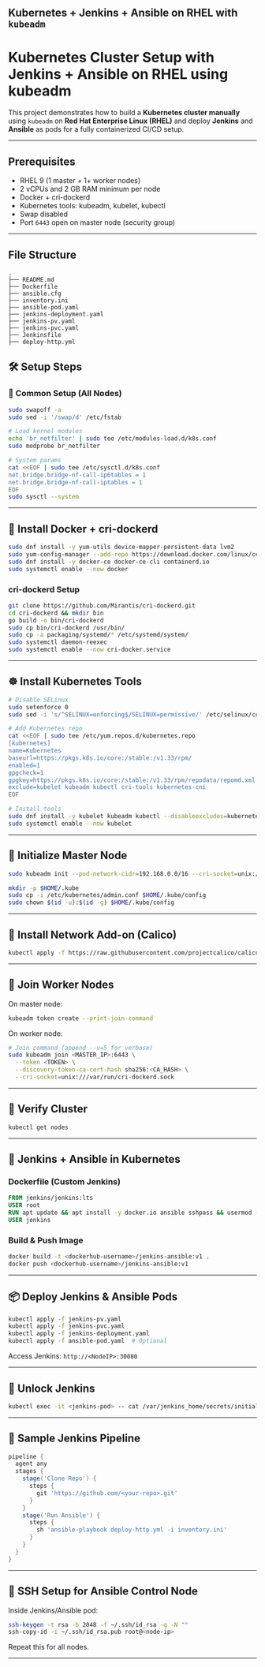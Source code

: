 ##  Kubernetes + Jenkins + Ansible on RHEL with `kubeadm`

#  Kubernetes Cluster Setup with Jenkins + Ansible on RHEL using kubeadm

This project demonstrates how to build a **Kubernetes cluster manually** using `kubeadm` on **Red Hat Enterprise Linux (RHEL)** and deploy **Jenkins** and **Ansible** as pods for a fully containerized CI/CD setup.

---

##  Prerequisites

- RHEL 9 (1 master + 1+ worker nodes)
- 2 vCPUs and 2 GB RAM minimum per node
- Docker + cri-dockerd
- Kubernetes tools: kubeadm, kubelet, kubectl
- Swap disabled
- Port `6443` open on master node (security group)

---

## File Structure

```
.
├── README.md
├── Dockerfile
├── ansible.cfg
├── inventory.ini
├── ansible-pod.yaml
├── jenkins-deployment.yaml
├── jenkins-pv.yaml
├── jenkins-pvc.yaml
├── Jenkinsfile
├── deploy-http.yml
```

## 🛠️ Setup Steps

### 🔧 Common Setup (All Nodes)

```bash
sudo swapoff -a
sudo sed -i '/swap/d' /etc/fstab

# Load kernel modules
echo 'br_netfilter' | sudo tee /etc/modules-load.d/k8s.conf
sudo modprobe br_netfilter

# System params
cat <<EOF | sudo tee /etc/sysctl.d/k8s.conf
net.bridge.bridge-nf-call-ip6tables = 1
net.bridge.bridge-nf-call-iptables = 1
EOF
sudo sysctl --system
````

---

## 🐳 Install Docker + cri-dockerd

```bash
sudo dnf install -y yum-utils device-mapper-persistent-data lvm2
sudo yum-config-manager --add-repo https://download.docker.com/linux/centos/docker-ce.repo
sudo dnf install -y docker-ce docker-ce-cli containerd.io
sudo systemctl enable --now docker
```

### cri-dockerd Setup

```bash
git clone https://github.com/Mirantis/cri-dockerd.git
cd cri-dockerd && mkdir bin
go build -o bin/cri-dockerd
sudo cp bin/cri-dockerd /usr/bin/
sudo cp -a packaging/systemd/* /etc/systemd/system/
sudo systemctl daemon-reexec
sudo systemctl enable --now cri-docker.service
```

---

## ☸️ Install Kubernetes Tools

```bash
# Disable SELinux
sudo setenforce 0
sudo sed -i 's/^SELINUX=enforcing$/SELINUX=permissive/' /etc/selinux/config

# Add Kubernetes repo
cat <<EOF | sudo tee /etc/yum.repos.d/kubernetes.repo
[kubernetes]
name=Kubernetes
baseurl=https://pkgs.k8s.io/core:/stable:/v1.33/rpm/
enabled=1
gpgcheck=1
gpgkey=https://pkgs.k8s.io/core:/stable:/v1.33/rpm/repodata/repomd.xml.key
exclude=kubelet kubeadm kubectl cri-tools kubernetes-cni
EOF

# Install tools
sudo dnf install -y kubelet kubeadm kubectl --disableexcludes=kubernetes
sudo systemctl enable --now kubelet
```

---

## 🧩 Initialize Master Node

```bash
sudo kubeadm init --pod-network-cidr=192.168.0.0/16 --cri-socket=unix:///var/run/cri-dockerd.sock

mkdir -p $HOME/.kube
sudo cp -i /etc/kubernetes/admin.conf $HOME/.kube/config
sudo chown $(id -u):$(id -g) $HOME/.kube/config
```

---

## 📡 Install Network Add-on (Calico)

```bash
kubectl apply -f https://raw.githubusercontent.com/projectcalico/calico/v3.26.1/manifests/calico.yaml
```

---

## 🧩 Join Worker Nodes

On master node:

```bash
kubeadm token create --print-join-command
```

On worker node:

```bash
# Join command (append --v=5 for verbose)
sudo kubeadm join <MASTER_IP>:6443 \
  --token <TOKEN> \
  --discovery-token-ca-cert-hash sha256:<CA_HASH> \
  --cri-socket=unix:///var/run/cri-dockerd.sock
```

---

## 🧪 Verify Cluster

```bash
kubectl get nodes
```

---

## 🧰 Jenkins + Ansible in Kubernetes

### Dockerfile (Custom Jenkins)

```Dockerfile
FROM jenkins/jenkins:lts
USER root
RUN apt update && apt install -y docker.io ansible sshpass && usermod -aG docker jenkins
USER jenkins
```

### Build & Push Image

```bash
docker build -t <dockerhub-username>/jenkins-ansible:v1 .
docker push <dockerhub-username>/jenkins-ansible:v1
```

---

## 📦 Deploy Jenkins & Ansible Pods

```bash
kubectl apply -f jenkins-pv.yaml
kubectl apply -f jenkins-pvc.yaml
kubectl apply -f jenkins-deployment.yaml
kubectl apply -f ansible-pod.yaml  # Optional
```

Access Jenkins: `http://<NodeIP>:30080`

---

## 🔐 Unlock Jenkins

```bash
kubectl exec -it <jenkins-pod> -- cat /var/jenkins_home/secrets/initialAdminPassword
```

---

## 🧪 Sample Jenkins Pipeline

```groovy
pipeline {
  agent any
  stages {
    stage('Clone Repo') {
      steps {
        git 'https://github.com/<your-repo>.git'
      }
    }
    stage('Run Ansible') {
      steps {
        sh 'ansible-playbook deploy-http.yml -i inventory.ini'
      }
    }
  }
}
```

---

## 🔐 SSH Setup for Ansible Control Node

Inside Jenkins/Ansible pod:

```bash
ssh-keygen -t rsa -b 2048 -f ~/.ssh/id_rsa -q -N ""
ssh-copy-id -i ~/.ssh/id_rsa.pub root@<node-ip>
```

Repeat this for all nodes.

---
